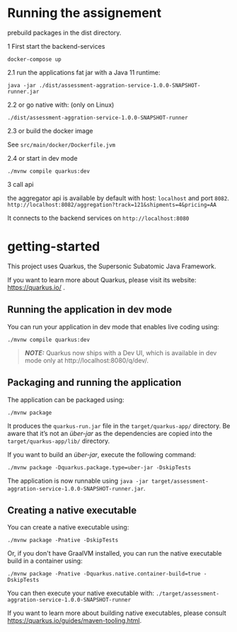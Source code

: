# Running the assignement

prebuild packages in the dist directory.

1 First start the backend-services

``` docker-compose up ```

2.1 run the applications fat jar with a Java 11 runtime:

`java -jar ./dist/assessment-aggration-service-1.0.0-SNAPSHOT-runner.jar`

2.2 or go native with:
(only on Linux)

```./dist/assessment-aggration-service-1.0.0-SNAPSHOT-runner```

2.3 or build the docker image

See ```src/main/docker/Dockerfile.jvm```

2.4 or start in dev mode

```./mvnw compile quarkus:dev```

3 call api 

the aggregator api is available by default with host: `localhost` and port `8082`.
`http://localhost:8082/aggregation?track=121&shipments=4&pricing=AA`

It connects to the backend services on `http://localhost:8080`



# getting-started

This project uses Quarkus, the Supersonic Subatomic Java Framework.

If you want to learn more about Quarkus, please visit its website: https://quarkus.io/ .

## Running the application in dev mode

You can run your application in dev mode that enables live coding using:
```shell script
./mvnw compile quarkus:dev
```

> **_NOTE:_**  Quarkus now ships with a Dev UI, which is available in dev mode only at http://localhost:8080/q/dev/.

## Packaging and running the application

The application can be packaged using:
```shell script
./mvnw package
```
It produces the `quarkus-run.jar` file in the `target/quarkus-app/` directory.
Be aware that it’s not an _über-jar_ as the dependencies are copied into the `target/quarkus-app/lib/` directory.

If you want to build an _über-jar_, execute the following command:
```shell script
./mvnw package -Dquarkus.package.type=uber-jar -DskipTests
```

The application is now runnable using `java -jar target/assessment-aggration-service-1.0.0-SNAPSHOT-runner.jar`.

## Creating a native executable

You can create a native executable using: 
```shell script
./mvnw package -Pnative -DskipTests
```

Or, if you don't have GraalVM installed, you can run the native executable build in a container using: 
```shell script
./mvnw package -Pnative -Dquarkus.native.container-build=true -DskipTests
```

You can then execute your native executable with: `./target/assessment-aggration-service-1.0.0-SNAPSHOT-runner`

If you want to learn more about building native executables, please consult https://quarkus.io/guides/maven-tooling.html.
